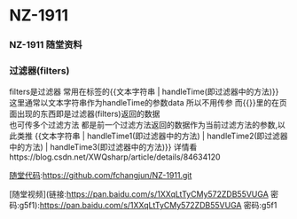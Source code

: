 # NZ-1911
### NZ-1911 随堂资料
### 过滤器(filters)
filters是过滤器 常用在标签的{{文本字符串 | handleTime(即过滤器中的方法)}} 
这里通常以文本字符串作为handleTime的参数data 所以不用传参 而{{}}里的在页面出现的东西即是过滤器(filters)返回的数据  
也可传多个过滤方法 都是前一个过滤方法返回的数据作为当前过滤方法的参数,以此类推 {{文本字符串 | handleTime1(即过滤器中的方法) | handleTime2(即过滤器中的方法) | handleTime3(即过滤器中的方法)}}
 详情看https://blog.csdn.net/XWQsharp/article/details/84634120


[随堂代码](https://github.com/fchangjun/NZ-1911.git):https://github.com/fchangjun/NZ-1911.git

[随堂视频](链接:https://pan.baidu.com/s/1XXqLtTyCMy572ZDB55VUGA  密码:g5f1):https://pan.baidu.com/s/1XXqLtTyCMy572ZDB55VUGA  密码:g5f1

